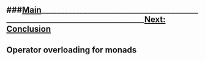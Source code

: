 ###[Main](Index.html)_____________________________________________________________________________[Next: Conclusion](Conclusion.html)
--------------------
## Operator overloading for monads